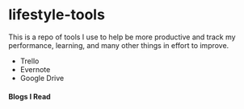 # lifestyle-tools
This is a repo of tools I use to help be more productive and track my performance, learning, and many other things in effort to improve.

- Trello
- Evernote
- Google Drive


#### Blogs I Read


